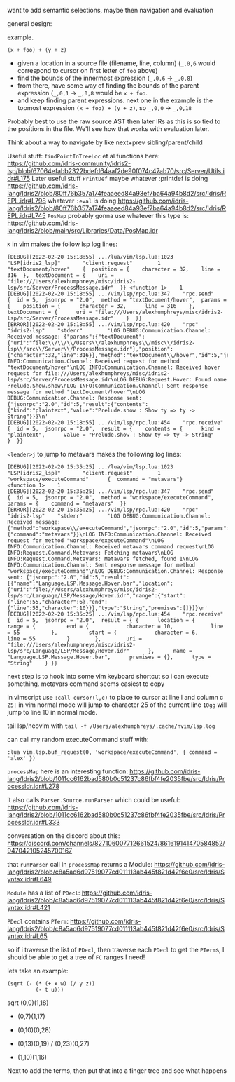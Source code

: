 want to add semantic selections, maybe then navigation and evaluation

general design:

example.

```
(x + foo) + (y + z)
```

- given a location in a source file (filename, line, column) (`_,0,6` would correspond to cursor on first letter of `foo` above)
- find the bounds of the innermost expression (`_,0,6` -> `_,0,8`)
- from there, have some way of finding the bounds of the parent expression (`_,0,1` -> `_,0,8` would be `x + foo`. 
- and keep finding parent expressions. next one in the example is the topmost expression `(x + foo) + (y + z)`, so `_,0,0` -> `_,0,18`

Probably best to use the raw source AST then later IRs as this is so tied to the positions in the file. We'll see how that works with evaluation later.

Think about a way to navigate by like next+prev sibling/parent/child

Useful stuff:
`findPointInTreeLoc` et al functions here: https://github.com/idris-community/idris2-lsp/blob/67064efabb2322bdefd64aaf2de90f074c47ab70/src/Server/Utils.idr#L175
Later useful stuff
`PrintDef` maybe whatever :printdef is doing https://github.com/idris-lang/Idris2/blob/80ff76b357a174feaaeed84a93ef7ba64a94b8d2/src/Idris/REPL.idr#L798
whatever `:eval` is doing https://github.com/idris-lang/Idris2/blob/80ff76b357a174feaaeed84a93ef7ba64a94b8d2/src/Idris/REPL.idr#L745
`PosMap` probably gonna use whatever this type is: https://github.com/idris-lang/Idris2/blob/main/src/Libraries/Data/PosMap.idr

`K` in vim makes the follow lsp log lines:
```
[DEBUG][2022-02-20 15:18:55] .../lua/vim/lsp.lua:1023   "LSP[idris2_lsp]"       "client.request"        1       "textDocument/hover"    {  position = {    character = 32,    line = 316  },  textDocument = {    uri = "file:///Users/alexhumphreys/misc/idris2-lsp/src/Server/ProcessMessage.idr"  }} <function 1>    1
[DEBUG][2022-02-20 15:18:55] .../vim/lsp/rpc.lua:347    "rpc.send"      {  id = 5,  jsonrpc = "2.0",  method = "textDocument/hover",  params = {    position = {      character = 32,      line = 316    },    textDocument = {      uri = "file:///Users/alexhumphreys/misc/idris2-lsp/src/Server/ProcessMessage.idr"    }  }}
[ERROR][2022-02-20 15:18:55] .../vim/lsp/rpc.lua:420    "rpc"   "idris2-lsp"    "stderr"        'LOG DEBUG:Communication.Channel: Received message: {"params":{"textDocument":{"uri":"file:\\/\\/\\/Users\\/alexhumphreys\\/misc\\/idris2-lsp\\/src\\/Server\\/ProcessMessage.idr"},"position":{"character":32,"line":316}},"method":"textDocument\\/hover","id":5,"jsonrpc":"2.0"}\nLOG INFO:Communication.Channel: Received request for method "textDocument/hover"\nLOG INFO:Communication.Channel: Received hover request for file:///Users/alexhumphreys/misc/idris2-lsp/src/Server/ProcessMessage.idr\nLOG DEBUG:Request.Hover: Found name Prelude.Show.show\nLOG INFO:Communication.Channel: Sent response message for method "textDocument/hover"\nLOG DEBUG:Communication.Channel: Response sent: {"jsonrpc":"2.0","id":5,"result":{"contents":{"kind":"plaintext","value":"Prelude.show : Show ty => ty -> String"}}}\n'
[DEBUG][2022-02-20 15:18:55] .../vim/lsp/rpc.lua:454    "rpc.receive"   {  id = 5,  jsonrpc = "2.0",  result = {    contents = {      kind = "plaintext",      value = "Prelude.show : Show ty => ty -> String"    }  }}
```

`<leader>j` to jump to metavars makes the following log lines:
```
[DEBUG][2022-02-20 15:35:25] .../lua/vim/lsp.lua:1023   "LSP[idris2_lsp]"       "client.request"        1       "workspace/executeCommand"      {  command = "metavars"}        <function 1>    1
[DEBUG][2022-02-20 15:35:25] .../vim/lsp/rpc.lua:347    "rpc.send"      {  id = 5,  jsonrpc = "2.0",  method = "workspace/executeCommand",  params = {    command = "metavars"  }}
[ERROR][2022-02-20 15:35:25] .../vim/lsp/rpc.lua:420    "rpc"   "idris2-lsp"    "stderr"        'LOG DEBUG:Communication.Channel: Received message: {"method":"workspace\\/executeCommand","jsonrpc":"2.0","id":5,"params":{"command":"metavars"}}\nLOG INFO:Communication.Channel: Received request for method "workspace/executeCommand"\nLOG INFO:Communication.Channel: Received metavars command request\nLOG INFO:Request.Command.Metavars: Fetching metavars\nLOG INFO:Request.Command.Metavars: Metavars fetched, found 1\nLOG INFO:Communication.Channel: Sent response message for method "workspace/executeCommand"\nLOG DEBUG:Communication.Channel: Response sent: {"jsonrpc":"2.0","id":5,"result":[{"name":"Language.LSP.Message.Hover.bar","location":{"uri":"file:///Users/alexhumphreys/misc/idris2-lsp/src/Language/LSP/Message/Hover.idr","range":{"start":{"line":55,"character":6},"end":{"line":55,"character":10}}},"type":"String","premises":[]}]}\n'
[DEBUG][2022-02-20 15:35:25] .../vim/lsp/rpc.lua:454    "rpc.receive"   {  id = 5,  jsonrpc = "2.0",  result = { {      location = {        range = {          end = {            character = 10,            line = 55          },          start = {            character = 6,            line = 55          }        },        uri = "file:///Users/alexhumphreys/misc/idris2-lsp/src/Language/LSP/Message/Hover.idr"      },      name = "Language.LSP.Message.Hover.bar",      premises = {},      type = "String"    } }}
```

next step is to hook into some vim keyboard shortcut so i can execute something. metavars command seems easiest to copy

in vimscript use `:call cursor(l,c)` to place to cursor at line l and column c
`25|` in vim normal mode will jump to character 25 of the current line
`10gg` will jump to line 10 in normal mode.

tail lsp/neovim with `tail -f /Users/alexhumphreys/.cache/nvim/lsp.log`

can call my random executeCommand stuff with:
```
:lua vim.lsp.buf_request(0, 'workspace/executeCommand', { command = 'alex' })
```

`processMap` here is an interesting function: https://github.com/idris-lang/Idris2/blob/1011cc6162bad580b0c51237c86fbf4fe2035fbe/src/Idris/ProcessIdr.idr#L278

it also calls `Parser.Source.runParser` which could be useful: https://github.com/idris-lang/Idris2/blob/1011cc6162bad580b0c51237c86fbf4fe2035fbe/src/Idris/ProcessIdr.idr#L333

conversation on the discord about this: https://discord.com/channels/827106007712661524/861619141470584852/947042105245700167

that `runParser` call in `processMap` returns a Module: https://github.com/idris-lang/Idris2/blob/c8a5ad6d97519077cd011113ab445f821d42f6e0/src/Idris/Syntax.idr#L649

`Module` has a list of `PDecl`: https://github.com/idris-lang/Idris2/blob/c8a5ad6d97519077cd011113ab445f821d42f6e0/src/Idris/Syntax.idr#L421

`PDecl` contains `PTerm`: https://github.com/idris-lang/Idris2/blob/c8a5ad6d97519077cd011113ab445f821d42f6e0/src/Idris/Syntax.idr#L65

so if i traverse the list of `PDecl`, then traverse each `PDecl` to get the `PTerm`s, I should be able to get a tree of `FC` ranges I need!

lets take an example:

```
(sqrt (- (* (+ x w) (/ y z))
         (- t u)))
```
sqrt (0,0)(1,18)
- (0,7)(1,17)
* (0,10)(0,28)
+ (0,13)(0,19)
/ (0,23)(0,27)
- (1,10)(1,16)

Next to add the terms, then put that into a finger tree and see what happens
